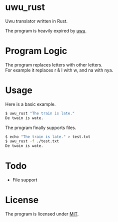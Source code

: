# uwu_rust
Uwu translator written in Rust.

The program is heavily expired by [uwu](https://git.sr.ht/~polanco/uwu).

# Program Logic
The program replaces letters with other letters.<br>
For example it replaces r & l with w, and na with nya. 

# Usage
Here is a basic example.
```bash
$ uwu_rust "The train is late."
De twain is wate.
```
The program finally supports files.
```bash
$ echo "The train is late." > test.txt
$ uwu_rust -f ./test.txt
De twain is wate.
```

# Todo
- File support

# License
The program is licensed under [MIT](https://opensource.org/licenses/MIT).